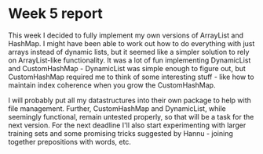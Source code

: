 # Week 5 report

This week I decided to fully implement my own versions of ArrayList and HashMap. I might have been able to work out how to do everything with just arrays instead of dynamic lists, but 
it seemed like a simpler solution to rely on ArrayList-like functionality. It was a lot of fun implementing DynamicList and CustomHashMap - DynamicList was simple 
enough to figure out, but CustomHashMap required me to think of some interesting stuff - like how to maintain index coherence when you grow the CustomHashMap.

I will probably put all my datastructures into their own package to help with file management. Further, CustomHashMap and DynamicList, while seemingly functional, remain
untested properly, so that will be a task for the next version. For the next deadline I'll also start experimenting with larger training sets and some promising tricks suggested by Hannu - 
joining together prepositions with words, etc.

